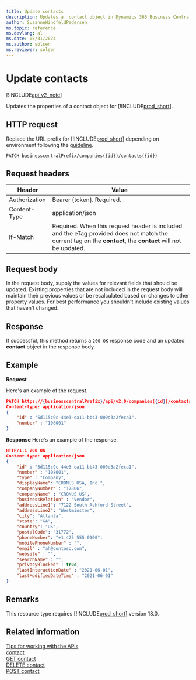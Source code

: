 ```yaml
---
title: Update contacts  
description: Updates a  contact object in Dynamics 365 Business Central.
author: SusanneWindfeldPedersen
ms.topic: reference
ms.devlang: al
ms.date: 05/31/2024
ms.author: solsen
ms.reviewer: solsen
---
```


# Update contacts

[!INCLUDE[api_v2_note](../../../includes/api_v2_note.md)]

Updates the properties of a contact object for [!INCLUDE[prod_short](../../../includes/prod_short.md)].

## HTTP request

Replace the URL prefix for [!INCLUDE[prod_short](../../../includes/prod_short.md)] depending on environment following the [guideline](../../v2.0/endpoints-apis-for-dynamics.md).

```
PATCH businesscentralPrefix/companies({id})/contacts({id})
```

## Request headers

|Header|Value|
|------|-----|
|Authorization  |Bearer {token}. Required. |
|Content-Type  |application/json|
|If-Match      |Required. When this request header is included and the eTag provided does not match the current tag on the **contact**, the **contact** will not be updated. |

## Request body

In the request body, supply the values for relevant fields that should be updated. Existing properties that are not included in the request body will maintain their previous values or be recalculated based on changes to other property values. For best performance you shouldn't include existing values that haven't changed.

## Response

If successful, this method returns a ```200 OK``` response code and an updated **contact** object in the response body.

## Example

**Request**

Here's an example of the request.

```json
PATCH https://{businesscentralPrefix}/api/v2.0/companies({id})/contacts({id})
Content-type: application/json
{
    "id" : "5d115c9c-44e3-ea11-bb43-000d3a2feca1",
    "number" : "108001"
}
```

**Response**
Here's an example of the response.

```json
HTTP/1.1 200 OK
Content-type: application/json
{
    "id" : "5d115c9c-44e3-ea11-bb43-000d3a2feca1",
    "number" : "108001",
    "type" : "Company",
    "displayName": "CRONUS USA, Inc.",
    "companyNumber" : "17806",
    "companyName" : "CRONUS US",
    "businessRelation" : "Vendor",
    "addressLine1": "7122 South Ashford Street",
    "addressLine2": "Westminster",
    "city": "Atlanta",
    "state": "GA",
    "country": "US",
    "postalCode": "31772",
    "phoneNumber": "+1 425 555 0100",
    "mobilePhoneNumber" : "",
    "email" : "ah@contoso.com",
    "website" : "",
    "searchName" : "",
    "privacyBlocked" : true,
    "lastInteractionDate" : "2021-06-01",
    "lastModifiedDateTime" : "2021-06-01"
}
```

## Remarks

This resource type requires [!INCLUDE[prod_short](../../../includes/prod_short.md)] version 18.0.

## Related information

[Tips for working with the APIs](../../../developer/devenv-connect-apps-tips.md)  
[contact](../resources/dynamics_contact.md)  
[GET contact](dynamics_contact_get.md)  
[DELETE contact](dynamics_contact_delete.md)  
[POST contact](dynamics_contact_create.md)  
